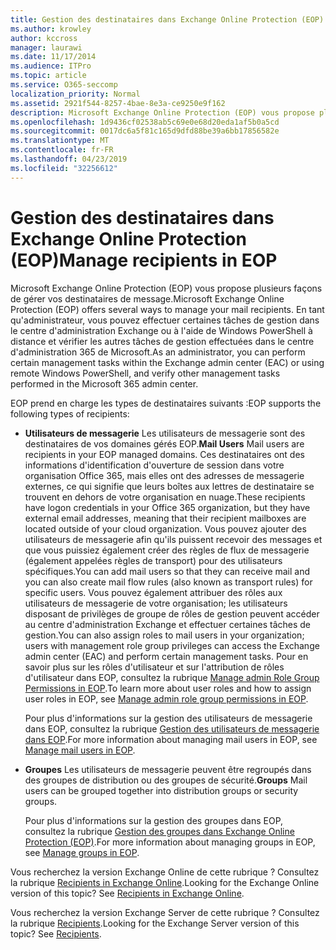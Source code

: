 ```yaml
---
title: Gestion des destinataires dans Exchange Online Protection (EOP)
ms.author: krowley
author: kccross
manager: laurawi
ms.date: 11/17/2014
ms.audience: ITPro
ms.topic: article
ms.service: O365-seccomp
localization_priority: Normal
ms.assetid: 2921f544-8257-4bae-8e3a-ce9250e9f162
description: Microsoft Exchange Online Protection (EOP) vous propose plusieurs façons de gérer vos destinataires de message. En tant qu'administrateur, vous pouvez effectuer certaines tâches de gestion dans le centre d'administration Exchange ou à l'aide de Windows PowerShell à distance et vérifier les autres tâches de gestion effectuées dans le centre d'administration 365 de Microsoft.
ms.openlocfilehash: 1d9436cf02538ab5c69e0e68d20eda1af5b0a5cd
ms.sourcegitcommit: 0017dc6a5f81c165d9dfd88be39a6bb17856582e
ms.translationtype: MT
ms.contentlocale: fr-FR
ms.lasthandoff: 04/23/2019
ms.locfileid: "32256612"
---
```

# <a name="manage-recipients-in-eop"></a><span data-ttu-id="c615c-104">Gestion des destinataires dans Exchange Online Protection (EOP)</span><span class="sxs-lookup"><span data-stu-id="c615c-104">Manage recipients in EOP</span></span>

<span data-ttu-id="c615c-105">Microsoft Exchange Online Protection (EOP) vous propose plusieurs façons de gérer vos destinataires de message.</span><span class="sxs-lookup"><span data-stu-id="c615c-105">Microsoft Exchange Online Protection (EOP) offers several ways to manage your mail recipients.</span></span> <span data-ttu-id="c615c-106">En tant qu'administrateur, vous pouvez effectuer certaines tâches de gestion dans le centre d'administration Exchange ou à l'aide de Windows PowerShell à distance et vérifier les autres tâches de gestion effectuées dans le centre d'administration 365 de Microsoft.</span><span class="sxs-lookup"><span data-stu-id="c615c-106">As an administrator, you can perform certain management tasks within the Exchange admin center (EAC) or using remote Windows PowerShell, and verify other management tasks performed in the Microsoft 365 admin center.</span></span>
  
<span data-ttu-id="c615c-107">EOP prend en charge les types de destinataires suivants :</span><span class="sxs-lookup"><span data-stu-id="c615c-107">EOP supports the following types of recipients:</span></span>
  
- <span data-ttu-id="c615c-108">**Utilisateurs de messagerie** Les utilisateurs de messagerie sont des destinataires de vos domaines gérés EOP.</span><span class="sxs-lookup"><span data-stu-id="c615c-108">**Mail Users** Mail users are recipients in your EOP managed domains.</span></span> <span data-ttu-id="c615c-109">Ces destinataires ont des informations d'identification d'ouverture de session dans votre organisation Office 365, mais elles ont des adresses de messagerie externes, ce qui signifie que leurs boîtes aux lettres de destinataire se trouvent en dehors de votre organisation en nuage.</span><span class="sxs-lookup"><span data-stu-id="c615c-109">These recipients have logon credentials in your Office 365 organization, but they have external email addresses, meaning that their recipient mailboxes are located outside of your cloud organization.</span></span> <span data-ttu-id="c615c-110">Vous pouvez ajouter des utilisateurs de messagerie afin qu'ils puissent recevoir des messages et que vous puissiez également créer des règles de flux de messagerie (également appelées règles de transport) pour des utilisateurs spécifiques.</span><span class="sxs-lookup"><span data-stu-id="c615c-110">You can add mail users so that they can receive mail and you can also create mail flow rules (also known as transport rules) for specific users.</span></span> <span data-ttu-id="c615c-111">Vous pouvez également attribuer des rôles aux utilisateurs de messagerie de votre organisation; les utilisateurs disposant de privilèges de groupe de rôles de gestion peuvent accéder au centre d'administration Exchange et effectuer certaines tâches de gestion.</span><span class="sxs-lookup"><span data-stu-id="c615c-111">You can also assign roles to mail users in your organization; users with management role group privileges can access the Exchange admin center (EAC) and perform certain management tasks.</span></span> <span data-ttu-id="c615c-112">Pour en savoir plus sur les rôles d'utilisateur et sur l'attribution de rôles d'utilisateur dans EOP, consultez la rubrique [Manage admin Role Group Permissions in EOP](manage-admin-role-group-permissions-in-eop.md).</span><span class="sxs-lookup"><span data-stu-id="c615c-112">To learn more about user roles and how to assign user roles in EOP, see [Manage admin role group permissions in EOP](manage-admin-role-group-permissions-in-eop.md).</span></span>
    
    <span data-ttu-id="c615c-113">Pour plus d'informations sur la gestion des utilisateurs de messagerie dans EOP, consultez la rubrique [Gestion des utilisateurs de messagerie dans EOP](manage-mail-users-in-eop.md).</span><span class="sxs-lookup"><span data-stu-id="c615c-113">For more information about managing mail users in EOP, see [Manage mail users in EOP](manage-mail-users-in-eop.md).</span></span>
    
- <span data-ttu-id="c615c-114">**Groupes** Les utilisateurs de messagerie peuvent être regroupés dans des groupes de distribution ou des groupes de sécurité.</span><span class="sxs-lookup"><span data-stu-id="c615c-114">**Groups** Mail users can be grouped together into distribution groups or security groups.</span></span> 
    
    <span data-ttu-id="c615c-115">Pour plus d'informations sur la gestion des groupes dans EOP, consultez la rubrique [Gestion des groupes dans Exchange Online Protection (EOP)](manage-groups-in-eop.md).</span><span class="sxs-lookup"><span data-stu-id="c615c-115">For more information about managing groups in EOP, see [Manage groups in EOP](manage-groups-in-eop.md).</span></span>
    
<span data-ttu-id="c615c-p104">Vous recherchez la version Exchange Online de cette rubrique ? Consultez la rubrique [Recipients in Exchange Online](http://technet.microsoft.com/library/50d16941-5cd7-435d-8715-e2b69f8410ab.aspx).</span><span class="sxs-lookup"><span data-stu-id="c615c-p104">Looking for the Exchange Online version of this topic? See [Recipients in Exchange Online](http://technet.microsoft.com/library/50d16941-5cd7-435d-8715-e2b69f8410ab.aspx).</span></span>
  
<span data-ttu-id="c615c-p105">Vous recherchez la version Exchange Server de cette rubrique ? Consultez la rubrique [Recipients](http://technet.microsoft.com/library/40300ed4-85a5-463d-bb3a-cf787bd44e9d.aspx).</span><span class="sxs-lookup"><span data-stu-id="c615c-p105">Looking for the Exchange Server version of this topic? See [Recipients](http://technet.microsoft.com/library/40300ed4-85a5-463d-bb3a-cf787bd44e9d.aspx).</span></span>
  

